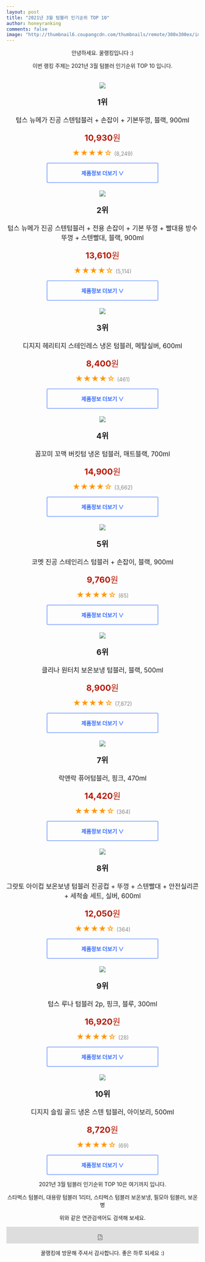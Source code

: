 ```yaml
--- 
layout: post 
title: "2021년 3월 텀블러 인기순위 TOP 10" 
author: honeyranking 
comments: false 
image: "http://thumbnail6.coupangcdn.com/thumbnails/remote/300x300ex/image/product/image/vendoritem/2019/07/22/3466967521/97ed96d6-ff53-4903-a1f6-32ba7994503e.jpg" 
--- 
```

<p style="text-align: center;">안녕하세요. 꿀랭킹입니다 :)</p> <p style="text-align: center;">이번 랭킹 주제는 2021년 3월 텀블러 인기순위 TOP 10 입니다.</p><center><img src="http://thumbnail6.coupangcdn.com/thumbnails/remote/300x300ex/image/product/image/vendoritem/2019/07/22/3466967521/97ed96d6-ff53-4903-a1f6-32ba7994503e.jpg" style="margin-top:20px" /></center> <p style="text-align: center; font-size: 20px"><b>1위</b></p> <p style="text-align: center; font-size: 17px">텀스 뉴메가 진공 스텐텀블러 + 손잡이 + 기본뚜껑, 블랙, 900ml</p> <p style="text-align: center;"><span style="color: #b61800; font-size: 22px;"><b>10,930</b>원</span></p> <p style="text-align: center;"><span style="color: #ff9600; font-size: 20px;">★★★★☆ </span><span style="color: #878787;">(8,249)</span></p> <center><a href="https://coupa.ng/bTehoD"> <div style="font-size: 14px; display: inline-block; padding: 15px 90px; color: #346aff; border-radius: 2px; border: 1px solid #346aff; cursor: pointer;"><b>제품정보 더보기 &or;</b></div> </a></center><center><img src="http://thumbnail8.coupangcdn.com/thumbnails/remote/300x300ex/image/product/image/vendoritem/2019/07/22/3466967664/bb1e7685-804a-4d46-b4c1-7e848bf9b72c.jpg" style="margin-top:20px" /></center> <p style="text-align: center; font-size: 20px"><b>2위</b></p> <p style="text-align: center; font-size: 17px">텀스 뉴메가 진공 스텐텀블러 + 전용 손잡이 + 기본 뚜껑 + 빨대용 방수뚜껑 + 스텐빨대, 블랙, 900ml</p> <p style="text-align: center;"><span style="color: #b61800; font-size: 22px;"><b>13,610</b>원</span></p> <p style="text-align: center;"><span style="color: #ff9600; font-size: 20px;">★★★★☆ </span><span style="color: #878787;">(5,114)</span></p> <center><a href="https://coupa.ng/bTehoF"> <div style="font-size: 14px; display: inline-block; padding: 15px 90px; color: #346aff; border-radius: 2px; border: 1px solid #346aff; cursor: pointer;"><b>제품정보 더보기 &or;</b></div> </a></center><center><img src="http://thumbnail10.coupangcdn.com/thumbnails/remote/300x300ex/image/retail/images/42462255053447-eed3167e-ca9d-4d6a-9671-b932943a6fca.jpg" style="margin-top:20px" /></center> <p style="text-align: center; font-size: 20px"><b>3위</b></p> <p style="text-align: center; font-size: 17px">디지지 헤리티지 스테인레스 냉온 텀블러, 메탈실버, 600ml</p> <p style="text-align: center;"><span style="color: #b61800; font-size: 22px;"><b>8,400</b>원</span></p> <p style="text-align: center;"><span style="color: #ff9600; font-size: 20px;">★★★★☆ </span><span style="color: #878787;">(461)</span></p> <center><a href="https://coupa.ng/bTehoI"> <div style="font-size: 14px; display: inline-block; padding: 15px 90px; color: #346aff; border-radius: 2px; border: 1px solid #346aff; cursor: pointer;"><b>제품정보 더보기 &or;</b></div> </a></center><center><img src="http://thumbnail6.coupangcdn.com/thumbnails/remote/300x300ex/image/retail/images/1123310634561867-8ee18832-f0e3-40f0-92ca-55fcaff060f4.jpg" style="margin-top:20px" /></center> <p style="text-align: center; font-size: 20px"><b>4위</b></p> <p style="text-align: center; font-size: 17px">꼼꼬미 꼬맥 버킷텀 냉온 텀블러, 매트블랙, 700ml</p> <p style="text-align: center;"><span style="color: #b61800; font-size: 22px;"><b>14,900</b>원</span></p> <p style="text-align: center;"><span style="color: #ff9600; font-size: 20px;">★★★★☆ </span><span style="color: #878787;">(3,662)</span></p> <center><a href="https://coupa.ng/bTehoK"> <div style="font-size: 14px; display: inline-block; padding: 15px 90px; color: #346aff; border-radius: 2px; border: 1px solid #346aff; cursor: pointer;"><b>제품정보 더보기 &or;</b></div> </a></center><center><img src="http://thumbnail9.coupangcdn.com/thumbnails/remote/300x300ex/image/retail/images/502830198146872-b488d06f-a42e-437b-9084-a7493385130a.jpg" style="margin-top:20px" /></center> <p style="text-align: center; font-size: 20px"><b>5위</b></p> <p style="text-align: center; font-size: 17px">코멧 진공 스테인리스 텀블러 + 손잡이, 블랙, 900ml</p> <p style="text-align: center;"><span style="color: #b61800; font-size: 22px;"><b>9,760</b>원</span></p> <p style="text-align: center;"><span style="color: #ff9600; font-size: 20px;">★★★★☆ </span><span style="color: #878787;">(65)</span></p> <center><a href="https://coupa.ng/bTehoL"> <div style="font-size: 14px; display: inline-block; padding: 15px 90px; color: #346aff; border-radius: 2px; border: 1px solid #346aff; cursor: pointer;"><b>제품정보 더보기 &or;</b></div> </a></center><center><img src="http://thumbnail9.coupangcdn.com/thumbnails/remote/300x300ex/image/product/image/vendoritem/2017/09/06/3086497191/dca726f0-6c8f-4130-9c56-2a5d82e43ebf.jpg" style="margin-top:20px" /></center> <p style="text-align: center; font-size: 20px"><b>6위</b></p> <p style="text-align: center; font-size: 17px">클리나 원터치 보온보냉 텀블러, 블랙, 500ml</p> <p style="text-align: center;"><span style="color: #b61800; font-size: 22px;"><b>8,900</b>원</span></p> <p style="text-align: center;"><span style="color: #ff9600; font-size: 20px;">★★★★☆ </span><span style="color: #878787;">(7,872)</span></p> <center><a href="https://coupa.ng/bTehoM"> <div style="font-size: 14px; display: inline-block; padding: 15px 90px; color: #346aff; border-radius: 2px; border: 1px solid #346aff; cursor: pointer;"><b>제품정보 더보기 &or;</b></div> </a></center><center><img src="http://thumbnail10.coupangcdn.com/thumbnails/remote/300x300ex/image/retail/images/2019/07/12/10/7/61eb2140-5835-4505-81dd-f4cfc27c8c21.jpg" style="margin-top:20px" /></center> <p style="text-align: center; font-size: 20px"><b>7위</b></p> <p style="text-align: center; font-size: 17px">락앤락 퓨어텀블러, 핑크, 470ml</p> <p style="text-align: center;"><span style="color: #b61800; font-size: 22px;"><b>14,420</b>원</span></p> <p style="text-align: center;"><span style="color: #ff9600; font-size: 20px;">★★★★☆ </span><span style="color: #878787;">(364)</span></p> <center><a href="https://coupa.ng/bTehoN"> <div style="font-size: 14px; display: inline-block; padding: 15px 90px; color: #346aff; border-radius: 2px; border: 1px solid #346aff; cursor: pointer;"><b>제품정보 더보기 &or;</b></div> </a></center><center><img src="http://thumbnail9.coupangcdn.com/thumbnails/remote/300x300ex/image/retail/images/2019/09/18/15/6/6ed13088-0e3f-4706-9b70-811fafd01d81.jpg" style="margin-top:20px" /></center> <p style="text-align: center; font-size: 20px"><b>8위</b></p> <p style="text-align: center; font-size: 17px">그랏토 아이컵 보온보냉 텀블러 진공컵 + 뚜껑 + 스텐빨대 + 안전실리콘 + 세척솔 세트, 실버, 600ml</p> <p style="text-align: center;"><span style="color: #b61800; font-size: 22px;"><b>12,050</b>원</span></p> <p style="text-align: center;"><span style="color: #ff9600; font-size: 20px;">★★★★☆ </span><span style="color: #878787;">(364)</span></p> <center><a href="https://coupa.ng/bTehoR"> <div style="font-size: 14px; display: inline-block; padding: 15px 90px; color: #346aff; border-radius: 2px; border: 1px solid #346aff; cursor: pointer;"><b>제품정보 더보기 &or;</b></div> </a></center><center><img src="http://thumbnail10.coupangcdn.com/thumbnails/remote/300x300ex/image/retail/images/2021/02/02/14/0/396188bd-e71c-4b7e-b615-e5bef931eb93.jpg" style="margin-top:20px" /></center> <p style="text-align: center; font-size: 20px"><b>9위</b></p> <p style="text-align: center; font-size: 17px">텀스 루나 텀블러 2p, 핑크, 블루, 300ml</p> <p style="text-align: center;"><span style="color: #b61800; font-size: 22px;"><b>16,920</b>원</span></p> <p style="text-align: center;"><span style="color: #ff9600; font-size: 20px;">★★★★☆ </span><span style="color: #878787;">(28)</span></p> <center><a href="https://coupa.ng/bTehoS"> <div style="font-size: 14px; display: inline-block; padding: 15px 90px; color: #346aff; border-radius: 2px; border: 1px solid #346aff; cursor: pointer;"><b>제품정보 더보기 &or;</b></div> </a></center><center><img src="http://thumbnail8.coupangcdn.com/thumbnails/remote/300x300ex/image/retail/images/2348982782291315-1ee31e99-b13f-4f7e-b50d-a32e713835e8.jpg" style="margin-top:20px" /></center> <p style="text-align: center; font-size: 20px"><b>10위</b></p> <p style="text-align: center; font-size: 17px">디지지 슬림 골드 냉온 스텐 텀블러, 아이보리, 500ml</p> <p style="text-align: center;"><span style="color: #b61800; font-size: 22px;"><b>8,720</b>원</span></p> <p style="text-align: center;"><span style="color: #ff9600; font-size: 20px;">★★★★☆ </span><span style="color: #878787;">(69)</span></p> <center><a href="https://coupa.ng/bTehoT"> <div style="font-size: 14px; display: inline-block; padding: 15px 90px; color: #346aff; border-radius: 2px; border: 1px solid #346aff; cursor: pointer;"><b>제품정보 더보기 &or;</b></div> </a></center> <p style="text-align: center;"> </p> <p style="text-align: center;"> </p> <p style="text-align: center;">2021년 3월 텀블러 인기순위 TOP 10은 여기까지 입니다.</p> <p style="text-align: center;">스타벅스 텀블러, 대용량 텀블러 1리터, 스타벅스 텀블러 보온보냉, 필모아 텀블러, 보온병</p> <p style="text-align: center;">위와 같은 연관검색어도 검색해 보세요.</p> <iframe src="https://coupa.ng/bSaIdo" width="100%" height="44" frameborder="0" scrolling="no" referrerpolicy="unsafe-url"></iframe> <p style="text-align: center;">꿀랭킹에 방문해 주셔서 감사합니다. 좋은 하루 되세요 :)</p>
